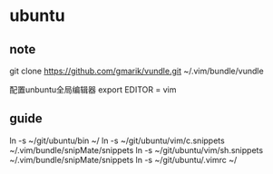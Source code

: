 ubuntu
======


note
-----
git clone https://github.com/gmarik/vundle.git ~/.vim/bundle/vundle

配置unbuntu全局编辑器
export EDITOR = vim


guide
-----
ln -s ~/git/ubuntu/bin ~/
ln -s ~/git/ubuntu/vim/c.snippets ~/.vim/bundle/snipMate/snippets
ln -s ~/git/ubuntu/vim/sh.snippets ~/.vim/bundle/snipMate/snippets
ln -s ~/git/ubuntu/.vimrc ~/

